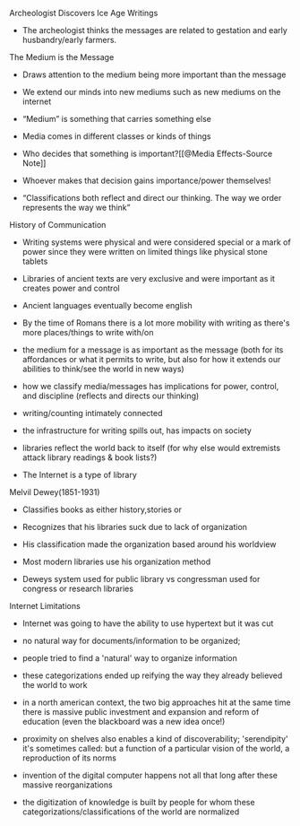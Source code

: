 

Archeologist Discovers Ice Age Writings

  

-   The archeologist thinks the messages are related to gestation and early husbandry/early farmers.
    

  

The Medium is the Message

-   Draws attention to the medium being more important than the message
    
-   We extend our minds into new mediums such as new mediums on the internet
    

  

-   “Medium” is something that carries something else
    
-   Media comes in different classes or kinds of things
    
-   Who decides that something is important?[[@Media Effects-Source Note]]
    
-   Whoever makes that decision gains importance/power themselves!
    
-   “Classifications both reflect and direct our thinking. The way we order represents the way we think”
    

  
  

History of Communication

-   Writing systems were physical and were considered special or a mark of power since they were written on limited things like physical stone tablets
    
-   Libraries of ancient texts are very exclusive and were important as it creates power and control
    
-   Ancient languages eventually become english
    
-   By the time of Romans there is a lot more mobility with writing as there's more places/things to write with/on
    

  
  

-   the medium for a message is as important as the message (both for its affordances or what it permits to write, but also for how it extends our abilities to think/see the world in new ways)
    
-   ­how we classify media/messages has implications for power, control, and discipline (reflects and directs our thinking)
    
-   ­writing/counting intimately connected
    
-   ­the infrastructure for writing spills out, has impacts on society
    
-   ­libraries reflect the world back to itself (for why else would extremists attack library readings & book lists?)
    
-   The Internet is a type of library
    

  

Melvil Dewey(1851-1931)

-   Classifies books as either history,stories or
    
-   Recognizes that his libraries suck due to lack of organization
    
-   His classification made the organization based around his worldview
    
-   Most modern libraries use his organization method
    
-   Deweys system used for public library vs congressman used for congress or research libraries
    

  

Internet Limitations

-   Internet was going to have the ability to use hypertext but it was cut
    
-   no natural way for documents/information to be organized;
    
-   people tried to find a 'natural' way to organize information
    

-   these categorizations ended up reifying the way they already believed the world to work
    

-   in a north american context, the two big approaches hit at the same time there is massive public investment and expansion and reform of education (even the blackboard was a new idea once!)
    
-   proximity on shelves also enables a kind of discoverability; 'serendipity' it's sometimes called: but a function of a particular vision of the world, a reproduction of its norms
    
-   invention of the digital computer happens not all that long after these massive reorganizations
    
-   the digitization of knowledge is built by people for whom these categorizations/classifications of the world are normalized
    



